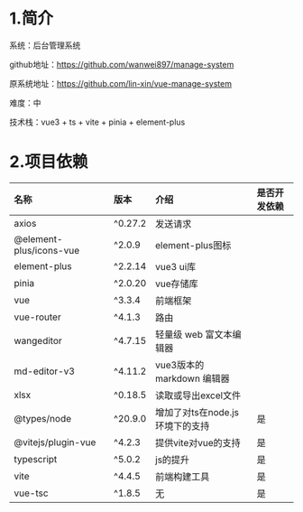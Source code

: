 # 1.简介

系统：后台管理系统

github地址：https://github.com/wanwei897/manage-system 

原系统地址：https://github.com/lin-xin/vue-manage-system

难度：中

技术栈：vue3 + ts + vite + pinia + element-plus

# 2.项目依赖

| 名称                    | 版本    | 介绍                            | 是否开发依赖 |
| :---------------------- | :------ | :------------------------------ | :----------- |
| axios                   | ^0.27.2 | 发送请求                        |              |
| @element-plus/icons-vue | ^2.0.9  | element-plus图标                |              |
| element-plus            | ^2.2.14 | vue3 ui库                       |              |
| pinia                   | ^2.0.20 | vue存储库                       |              |
| vue                     | ^3.3.4  | 前端框架                        |              |
| vue-router              | ^4.1.3  | 路由                            |              |
| wangeditor              | ^4.7.15 | 轻量级 web 富文本编辑器         |              |
| md-editor-v3            | ^4.11.2 | vue3版本的 markdown 编辑器      |              |
| xlsx                    | ^0.18.5 | 读取或导出excel文件             |              |
| @types/node             | ^20.9.0 | 增加了对ts在node.js环境下的支持 | 是           |
| @vitejs/plugin-vue      | ^4.2.3  | 提供vite对vue的支持             | 是           |
| typescript              | ^5.0.2  | js的提升                        | 是           |
| vite                    | ^4.4.5  | 前端构建工具                    | 是           |
| vue-tsc                 | ^1.8.5  | 无                              | 是           |

